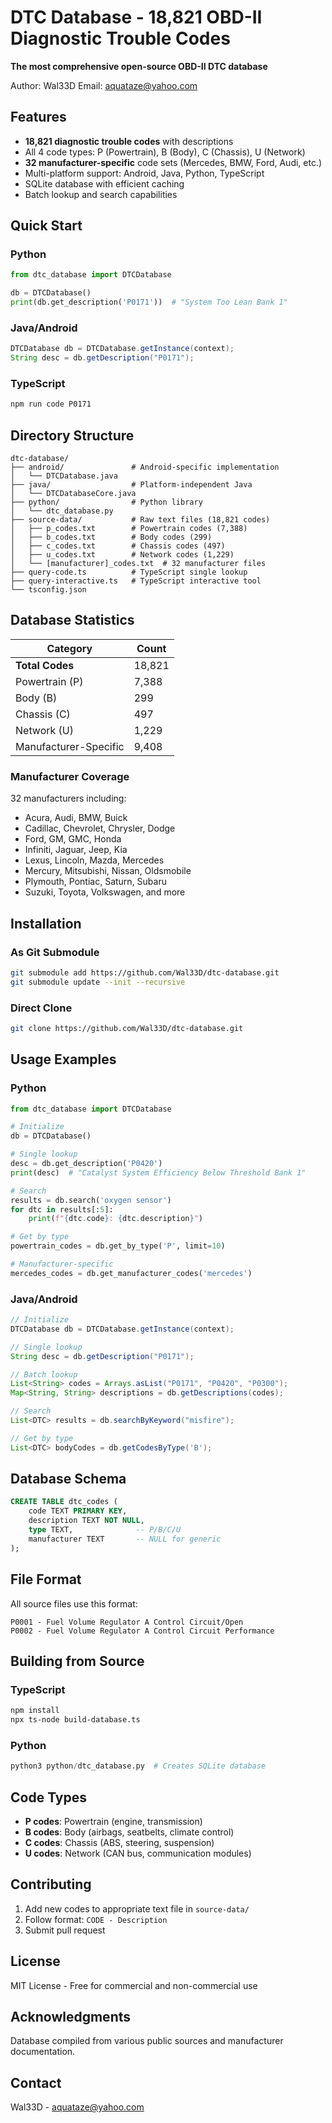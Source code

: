 # DTC Database - 18,821 OBD-II Diagnostic Trouble Codes

**The most comprehensive open-source OBD-II DTC database**

Author: Wal33D
Email: aquataze@yahoo.com

## Features

- **18,821 diagnostic trouble codes** with descriptions
- All 4 code types: P (Powertrain), B (Body), C (Chassis), U (Network)
- **32 manufacturer-specific** code sets (Mercedes, BMW, Ford, Audi, etc.)
- Multi-platform support: Android, Java, Python, TypeScript
- SQLite database with efficient caching
- Batch lookup and search capabilities

## Quick Start

### Python
```python
from dtc_database import DTCDatabase

db = DTCDatabase()
print(db.get_description('P0171'))  # "System Too Lean Bank 1"
```

### Java/Android
```java
DTCDatabase db = DTCDatabase.getInstance(context);
String desc = db.getDescription("P0171");
```

### TypeScript
```bash
npm run code P0171
```

## Directory Structure

```
dtc-database/
├── android/               # Android-specific implementation
│   └── DTCDatabase.java
├── java/                  # Platform-independent Java
│   └── DTCDatabaseCore.java
├── python/                # Python library
│   └── dtc_database.py
├── source-data/           # Raw text files (18,821 codes)
│   ├── p_codes.txt        # Powertrain codes (7,388)
│   ├── b_codes.txt        # Body codes (299)
│   ├── c_codes.txt        # Chassis codes (497)
│   ├── u_codes.txt        # Network codes (1,229)
│   └── [manufacturer]_codes.txt  # 32 manufacturer files
├── query-code.ts          # TypeScript single lookup
├── query-interactive.ts   # TypeScript interactive tool
└── tsconfig.json
```

## Database Statistics

| Category | Count |
|----------|-------|
| **Total Codes** | 18,821 |
| Powertrain (P) | 7,388 |
| Body (B) | 299 |
| Chassis (C) | 497 |
| Network (U) | 1,229 |
| Manufacturer-Specific | 9,408 |

### Manufacturer Coverage

32 manufacturers including:
- Acura, Audi, BMW, Buick
- Cadillac, Chevrolet, Chrysler, Dodge
- Ford, GM, GMC, Honda
- Infiniti, Jaguar, Jeep, Kia
- Lexus, Lincoln, Mazda, Mercedes
- Mercury, Mitsubishi, Nissan, Oldsmobile
- Plymouth, Pontiac, Saturn, Subaru
- Suzuki, Toyota, Volkswagen, and more

## Installation

### As Git Submodule
```bash
git submodule add https://github.com/Wal33D/dtc-database.git
git submodule update --init --recursive
```

### Direct Clone
```bash
git clone https://github.com/Wal33D/dtc-database.git
```

## Usage Examples

### Python
```python
from dtc_database import DTCDatabase

# Initialize
db = DTCDatabase()

# Single lookup
desc = db.get_description('P0420')
print(desc)  # "Catalyst System Efficiency Below Threshold Bank 1"

# Search
results = db.search('oxygen sensor')
for dtc in results[:5]:
    print(f"{dtc.code}: {dtc.description}")

# Get by type
powertrain_codes = db.get_by_type('P', limit=10)

# Manufacturer-specific
mercedes_codes = db.get_manufacturer_codes('mercedes')
```

### Java/Android
```java
// Initialize
DTCDatabase db = DTCDatabase.getInstance(context);

// Single lookup
String desc = db.getDescription("P0171");

// Batch lookup
List<String> codes = Arrays.asList("P0171", "P0420", "P0300");
Map<String, String> descriptions = db.getDescriptions(codes);

// Search
List<DTC> results = db.searchByKeyword("misfire");

// Get by type
List<DTC> bodyCodes = db.getCodesByType('B');
```

## Database Schema

```sql
CREATE TABLE dtc_codes (
    code TEXT PRIMARY KEY,
    description TEXT NOT NULL,
    type TEXT,              -- P/B/C/U
    manufacturer TEXT       -- NULL for generic
);
```

## File Format

All source files use this format:
```
P0001 - Fuel Volume Regulator A Control Circuit/Open
P0002 - Fuel Volume Regulator A Control Circuit Performance
```

## Building from Source

### TypeScript
```bash
npm install
npx ts-node build-database.ts
```

### Python
```python
python3 python/dtc_database.py  # Creates SQLite database
```

## Code Types

- **P codes**: Powertrain (engine, transmission)
- **B codes**: Body (airbags, seatbelts, climate control)
- **C codes**: Chassis (ABS, steering, suspension)
- **U codes**: Network (CAN bus, communication modules)

## Contributing

1. Add new codes to appropriate text file in `source-data/`
2. Follow format: `CODE - Description`
3. Submit pull request

## License

MIT License - Free for commercial and non-commercial use

## Acknowledgments

Database compiled from various public sources and manufacturer documentation.

## Contact

Wal33D - aquataze@yahoo.com

